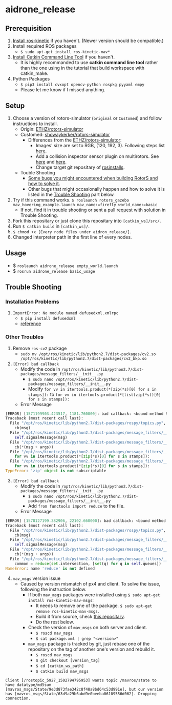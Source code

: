 # aidrone_release


## Prerequisition
1. [Install ros-kinetic](http://wiki.ros.org/kinetic/Installation) if you haven't. (Newer version should be compatible.)
2. Install required ROS packages
	* `$ sudo apt-get install ros-kinetic-mav*`
3. [Install Catkin Command Line Tool](https://catkin-tools.readthedocs.io/en/latest/installing.html) if you haven't.
	* It is highly recommanded to use **catkin command line tool** rather than the one using in the tutorial that build workspace with catkin_make.
4. Python Packages
	* `$ pip3 install cvxopt opencv-python rospkg pyyaml empy`
	* Please let me know if I missed anything.


## Setup
1. Choose a version of rotors-simulator (`original` or `Customed`) and follow instructions to install. 
	* Origin: [ETHZ/rotors-simulator](https://github.com/ethz-asl/rotors_simulator)
	* Customed: [showaykerker/rotors-simulator](https://github.com/showaykerker/rotors_simulator)
		* Differences from the [ETHZ/rotors-simulator](https://github.com/ethz-asl/rotors_simulator):
			* Images' size are set to RGB, (120, 192, 3). Following steps list [here](https://github.com/showaykerker/smart_drone/blob/master/README.md#enable-rgb-camera).
			* Add a collision inspector sensor plugin on multirotors. See [here](https://github.com/showaykerker/rotors_simulator/blob/master/rotors_description/urdf/multirotor_base.xacro#L147) and [here](https://github.com/showaykerker/rotors_simulator/blob/master/rotors_description/urdf/component_snippets.xacro#L783).
			* Change target git repositary of [rosinstalls](https://github.com/showaykerker/rotors_simulator/blob/master/rotors_hil.rosinstall).		
	* Touble Shooting
		* [Some bugs you might encountered when building RotorS and how to solve it](https://www.twblogs.net/a/5c9f841bbd9eee5b1a06816d).
		* Other bugs that might occasionally happen and how to solve it is listed in the [Trouble Shooting](https://github.com/showaykerker/aidrone_release#trouble-shooting) part below.
2. Try if this command works. `$ roslaunch rotors_gazebo mav_hovering_example.launch mav_name:=firefly world_name:=basic`
	* If not, find it in trouble shooting or sent a pull request with solution in Trouble Shooting.
3. Fork this repositary or just clone this repositary into `[catkin_ws]/src/`.
4. Run `$ catkin build` in `[catkin_ws]/`.
5. ```$ chmod +x [Every node files under aidron_release/]```.
6. Changed interpreter path in the first line of every nodes.


## Usage
* $ `roslaunch aidrone_release empty_world.launch`
* $ `rosrun aidrone_release basic_usage`


## Trouble Shooting
### Installation Problems

1. `ImportError: No module named defusedxml.xmlrpc`
	* `$ pip install defusedxml`
	* [reference](https://answers.ros.org/question/260377/no-module-named-defusedxmlxmlrpc/)

### Other Troubles

1. Remove `ros-cv2` package
	* `sudo mv /opt/ros/kinetic/lib/python2.7/dist-packages/cv2.so /opt/ros/kinetic/lib/python2.7/dist-packages/cv2_bkp.so`
2. `[Error] bad callback`
	* Modify the code in `/opt/ros/kinetic/lib/python2.7/dist-packages/message_filters/__init__.py`
		* `$ sudo nano /opt/ros/kinetic/lib/python2.7/dist-packages/message_filters/__init__.py`
		* Modify `for vv in itertools.product(*[zip(*s)[0] for s in stamps]):` to `for vv in itertools.product(*[list(zip(*s))[0] for s in stamps]):`
	* Error Message
``` python
[ERROR] [1571199903.423517, 1181.760000]: bad callback: <bound method Subscriber.callback of <message_filters.Subscriber object at 0x7f0a1aa23668>>
Traceback (most recent call last):
  File "/opt/ros/kinetic/lib/python2.7/dist-packages/rospy/topics.py", line 750, in _invoke_callback
	cb(msg)
  File "/opt/ros/kinetic/lib/python2.7/dist-packages/message_filters/__init__.py", line 75, in callback
	self.signalMessage(msg)
  File "/opt/ros/kinetic/lib/python2.7/dist-packages/message_filters/__init__.py", line 57, in signalMessage
	cb(*(msg + args))
  File "/opt/ros/kinetic/lib/python2.7/dist-packages/message_filters/__init__.py", line 282, in add
	for vv in itertools.product(*[zip(*s)[0] for s in stamps]):
  File "/opt/ros/kinetic/lib/python2.7/dist-packages/message_filters/__init__.py", line 282, in <listcomp>
	for vv in itertools.product(*[zip(*s)[0] for s in stamps]):
TypeError: 'zip' object is not subscriptable
```
3. `[Error] bad callback`
	* Modify the code in `/opt/ros/kinetic/lib/python2.7/dist-packages/message_filters/__init__.py`
		* `$ sudo nano /opt/ros/kinetic/lib/python2.7/dist-packages/message_filters/__init__.py`
		* Add `from functools import reduce` to the file.
	* Error Message
``` python
[ERROR] [1578127199.382906, 22102.660000]: bad callback: <bound method Subscriber.callback of <message_filters.Subscriber object at 0x7f19678dfb00>>
Traceback (most recent call last):
  File "/opt/ros/kinetic/lib/python2.7/dist-packages/rospy/topics.py", line 750, in _invoke_callback
	cb(msg)
  File "/opt/ros/kinetic/lib/python2.7/dist-packages/message_filters/__init__.py", line 75, in callback
	self.signalMessage(msg)
  File "/opt/ros/kinetic/lib/python2.7/dist-packages/message_filters/__init__.py", line 57, in signalMessage
	cb(*(msg + args))
  File "/opt/ros/kinetic/lib/python2.7/dist-packages/message_filters/__init__.py", line 220, in add
	common = reduce(set.intersection, [set(q) for q in self.queues])
NameError: name 'reduce' is not defined

```

4. `mav_msgs` version issue
	* Caused by version mismatch of px4 and client. To solve the issue, following the instruction below.
		* If both `mav_msgs` packages were installed using `$ sudo apt-get install ros-kinetic-mav-msgs`:
			* It needs to remove one of the package. `$ sudo apt-get remove ros-kinetic-mav-msgs`.
			* Build it from source, check [this repositary](https://github.com/ethz-asl/mav_comm).
			* Do the rest below.
		* Check the version of `mav_msgs` on both server and client.
			* `$ roscd mav_msgs`
			* `$ cat package.xml | grep "<version>" `
		* `mav_msgs` package is tracked by git, just rebase one of the repositary on the tag of another one's version and rebuild it.
			* `$ roscd mav_msgs`
			* `$ git checkout [version_tag]`
			* `$ cd [catkin_ws_path]`
			* `$ catkin build mav_msgs`
```
Client [/rostopic_5927_1502794795953] wants topic /mavros/state to have datatype/md5sum [mavros_msgs/State/9e3d873fae342c8f48a8bd64c53d991e], but our version has [mavros_msgs/State/63d9a29b6abd9e0beeba06109556d062]. Dropping connection.
```